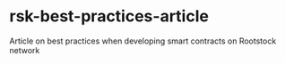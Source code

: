 # rsk-best-practices-article
Article on best practices when developing smart contracts on Rootstock network

